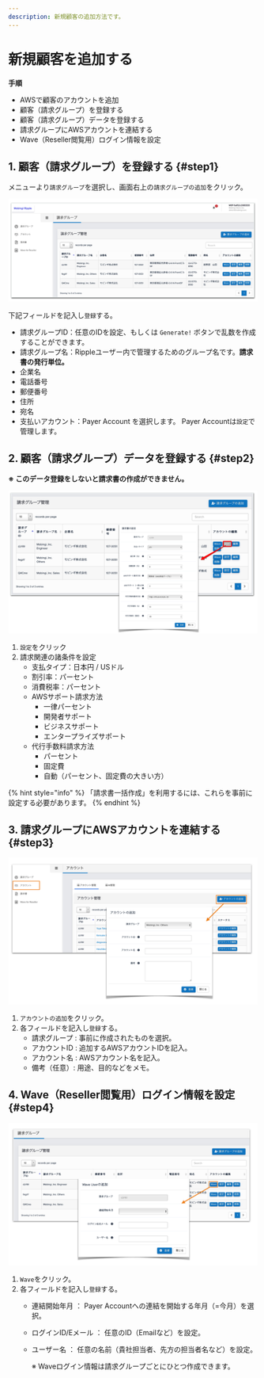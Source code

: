 ```yaml
---
description: 新規顧客の追加方法です。
---
```


# 新規顧客を追加する

**手順**

* AWSで顧客のアカウントを追加
* 顧客（請求グループ）を登録する
* 顧客（請求グループ）データを登録する
* 請求グループにAWSアカウントを連結する
* Wave（Reseller閲覧用）ログイン情報を設定

## 1. 顧客（請求グループ）を登録する {#step1}

メニューより`請求グループ`を選択し、画面右上の`請求グループの追加`をクリック。

![&#x8ACB;&#x6C42;&#x30B0;&#x30EB;&#x30FC;&#x30D7;&#x30DA;&#x30FC;&#x30B8;](../.gitbook/assets/snip20180723_18.png)

下記フィールドを記入し`登録`する。

* 請求グループID：任意のIDを設定、もしくは `Generate!` ボタンで乱数を作成することができます。
* 請求グループ名：Rippleユーザー内で管理するためのグループ名です。**請求書の発行単位。**
* 企業名
* 電話番号
* 郵便番号
* 住所
* 宛名
* 支払いアカウント：Payer Account を選択します。 Payer Accountは`設定`で管理します。

## 2. 顧客（請求グループ）データを登録する {#step2}

**※ このデータ登録をしないと請求書の作成ができません。**

![&#x8ACB;&#x6C42;&#x66F8;&#x306E;&#x8A2D;&#x5B9A;](../.gitbook/assets/snip20180724_22.png)

1. `設定`をクリック
2. 請求関連の諸条件を設定
   * 支払タイプ：日本円 / USドル
   * 割引率：パーセント
   * 消費税率：パーセント
   * AWSサポート請求方法
     * 一律パーセント
     * 開発者サポート
     * ビジネスサポート
     * エンタープライズサポート
   * 代行手数料請求方法
     * パーセント
     * 固定費
     * 自動（パーセント、固定費の大きい方）

{% hint style="info" %}
「請求書一括作成」を利用するには、これらを事前に設定する必要があります。
{% endhint %}

## 3. 請求グループにAWSアカウントを連結する {#step3}

![](../.gitbook/assets/add_account.png)



1. `アカウントの追加`をクリック。
2. 各フィールドを記入し`登録`する。
   * 請求グループ : 事前に作成されたものを選択。
   * アカウントID : 追加するAWSアカウントIDを記入。
   * アカウント名 : AWSアカウント名を記入。
   * 備考（任意）: 用途、目的などをメモ。

## 4. Wave（Reseller閲覧用）ログイン情報を設定 {#step4}

![](../.gitbook/assets/wave_setting.png)



1. `Wave`をクリック。
2. 各フィールドを記入し`登録`する。
   * 連結開始年月 ： Payer Accountへの連結を開始する年月（=今月）を選択。
   * ログインID/Eメール ： 任意のID（Emailなど）を設定。
   * ユーザー名 ： 任意の名前（貴社担当者、先方の担当者名など）を設定。

     ※ Waveログイン情報は請求グループごとにひとつ作成できます。


